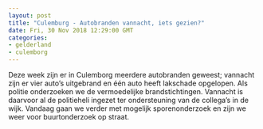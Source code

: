 ```yaml
---
layout: post
title: "Culemburg - Autobranden vannacht, iets gezien?"
date: Fri, 30 Nov 2018 12:29:00 GMT
categories: 
- gelderland 
- culemborg 
---
```


Deze week zijn er in Culemborg meerdere autobranden geweest; vannacht zijn er vier auto’s uitgebrand en één auto heeft lakschade opgelopen. Als politie onderzoeken we de vermoedelijke brandstichtingen. Vannacht is daarvoor al de politieheli ingezet ter ondersteuning van de collega’s in de wijk. Vandaag gaan we verder met mogelijk sporenonderzoek en zijn we weer voor buurtonderzoek op straat.
